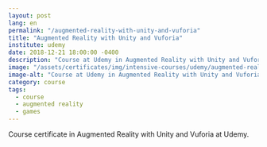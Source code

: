 ```yaml
---
layout: post
lang: en
permalink: "/augmented-reality-with-unity-and-vuforia"
title: "Augmented Reality with Unity and Vuforia"
institute: udemy
date: 2018-12-21 18:00:00 -0400
description: "Course at Udemy in Augmented Reality with Unity and Vuforia."
image: "/assets/certificates/img/intensive-courses/udemy/augmented-reality-with-unity-and-vuforia.jpg"
image-alt: "Course at Udemy in Augmented Reality with Unity and Vuforia certificate."
category: course
tags:
  - course
  - augmented reality
  - games
---
```


Course certificate in Augmented Reality with Unity and Vuforia at Udemy.
